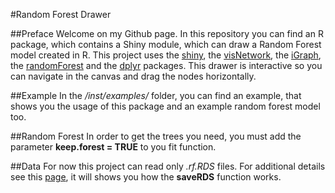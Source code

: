#Random Forest Drawer

##Preface
Welcome on my Github page. In this repository you can find an R package, which
contains a Shiny module, which can draw a Random Forest model created in R.
This project uses the [shiny](https://shiny.rstudio.com/), the 
[visNetwork](http://datastorm-open.github.io/visNetwork/), the 
[iGraph](http://igraph.org/), the [randomForest](https://cran.r-project.org/web/packages/randomForest/index.html)
and the [dplyr](https://cran.r-project.org/web/packages/dplyr/vignettes/dplyr.html)
packages.
This drawer is interactive so you can navigate in the canvas and drag the nodes 
horizontally.

##Example
In the */inst/examples/* folder, you can find an example, that shows you
the usage of this package and an example random forest model too.

##Random Forest
In order to get the trees you need, you must add the parameter **keep.forest = TRUE**
to you fit function.

##Data
For now this project can read only *.rf.RDS* files. For additional details see this
[page](https://stats.stackexchange.com/questions/143943/applying-randomforest-algorithm-fit-on-new-data-without-recomputing-the-fit), it will shows you how the **saveRDS** function works.
